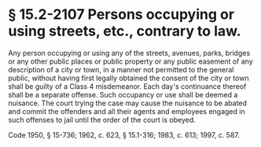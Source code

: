 # § 15.2-2107 Persons occupying or using streets, etc., contrary to law.

<p>Any person occupying or using any of the streets, avenues, parks, bridges or any other public places or public property or any public easement of any description of a city or town, in a manner not permitted to the general public, without having first legally obtained the consent of the city or town shall be guilty of a Class 4 misdemeanor. Each day's continuance thereof shall be a separate offense. Such occupancy or use shall be deemed a nuisance. The court trying the case may cause the nuisance to be abated and commit the offenders and all their agents and employees engaged in such offenses to jail until the order of the court is obeyed.</p><p>Code 1950, § 15-736; 1962, c. 623, § 15.1-316; 1983, c. 613; 1997, c. 587.</p>